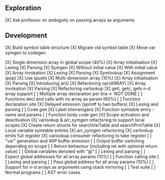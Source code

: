 Exploration
---
[X] Ask professor on ambiguity on passing arrays as arguments

Development
---
[X] Build symbol table structure
[X] Migrate old symbol table
[X] Move var symgen to codegen

[X] Single dimension array in global scope (40%)
    [X] Array initialisation
        [X] Lexing
        [X] Parsing
        [X] Symgen
        [X] Without initial value
        [X] With initial value
    [X] Array invokation
        [X] Lexing
        [X] Parsing
        [X] Symlookup
        [X] Assignment (pop)
        [X] Use (push)
[X] Multi-dimension array (10%)
    [X] Array initialisation
        [X] Parsing
        [X] Introducing ari()
        [X] Refactoring opr(ARRAY)
    [X] Array invokation
        [X] Parsing
        [X] Refactoring varlookup
    [X] geti, getc, gets n-d array support
    [ ] Multiple array declaration per line                     <- NOT DONE
[ ] Functions decl and calls with no array as param (60%)
    [ ] Function declaration site
        [X] Delayed emission (sprintf to two buffers)
        [X] Lexing and parsing
        [ ] Code gen
            [X] Label shenanigans
            [X] Function symtable entry - name and params
            [ ] Function body code gen
                [X] Scope activation and deactivation
                [X] varlookup & arr_symgen refactoring to support local scopes
                    [X] Create return structs for searchVarTable and searchPrmTable
                    [X] Local variable symtable entries
                    [X] arr_symgen refactoring
                    [X] varlookup emits full register
                    [X] varlookup consumer refactoring to take register
                [ ] "var" generation and WIP buffer emission
                [ ] Output buffer switching depending on scope
                [ ] Return behaviour (including ret with optional return value)
            [ ] Global variables denoted with "@"
                [ ] Lexing and parsing
            [ ] Expect global addresses for all array params (10%)
    [ ] Function calling site
        [ ] Lexing and parsing
        [ ] Pass global address for all array params (10%)
    [ ] Support for n-d arrays as arguments using stack mirroring
[ ] Test suite
    [ ] Normal programs
    [ ] AST error cases